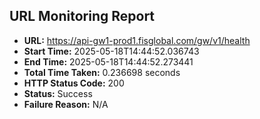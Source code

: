 ## URL Monitoring Report

- **URL:** https://api-gw1-prod1.fisglobal.com/gw/v1/health
- **Start Time:** 2025-05-18T14:44:52.036743
- **End Time:** 2025-05-18T14:44:52.273441
- **Total Time Taken:** 0.236698 seconds
- **HTTP Status Code:** 200
- **Status:** Success
- **Failure Reason:** N/A

